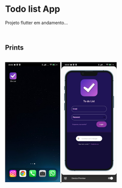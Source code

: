 # Todo list App

Projeto flutter em andamento... 

<br>

## Prints

<br />
<div>
  <a href="">
    <img src="assets\screenshots\icone_print.jpeg" alt="Logo" width="180" height="390">
    <img src="assets\screenshots\Login_print.jpeg" alt="Logo" width="180" height="390">
</a>

